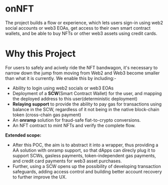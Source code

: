 # onNFT

The project builds a flow or experience, which lets users sign-in using web2 social accounts or web3 EOAs, get access to their own smart contract wallets, and be able to buy NFTs or other web3 assets using credit cards. 

# Why this Project

For users to safely and acively ride the NFT bandwagon, it's necessary to narrow down the jump from moving from Web2 and Web3 become smaller than what it is currently. We enable this by including:-

- Ability to login using web2 socials or web3 EOAs
- Deployment of a **SCW**(Smart Contract Wallet) for the user, and mapping the deployed address to this user(deterministic deployment)
- **Relaying support** to provide the ability to pay gas for transactions using balance in the SCW, regardless of it not being in the native block-chain token (cross-chain gas payment)
- An **onramp** solution for fraud-safe fiat-to-crypto conversions.
- An NFT contract to mint NFTs and verify the complete flow.

**Extended scope:**

- After this POC, the aim is to abstract it into a wrapper, thus providing a AA solution with onramp support, so that dApps can direcly plug it to support SCWs, gasless payments, token-independent gas payments, and credit card payments for web3 asset purchases.
- Further, using a SCW opens up the possibility of developing transaction safeguards, adding access control and building better account recovery to further improve the UX.